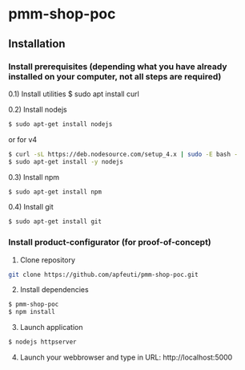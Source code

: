 # pmm-shop-poc

## Installation
### Install prerequisites (depending what you have already installed on your computer, not all steps are required)
0.1) Install utilities
$ sudo apt install curl

0.2) Install nodejs
```sh
$ sudo apt-get install nodejs
```
or for v4
```sh
$ curl -sL https://deb.nodesource.com/setup_4.x | sudo -E bash -
$ sudo apt-get install -y nodejs
```

0.3) Install npm
```sh
$ sudo apt-get install npm
```

0.4) Install git
```sh
$ sudo apt-get install git
```

### Install product-configurator (for proof-of-concept)
1) Clone repository
```sh
git clone https://github.com/apfeuti/pmm-shop-poc.git
```

2) Install dependencies
```sh
$ pmm-shop-poc
$ npm install
```

3) Launch application
```sh
$ nodejs httpserver
```

4) Launch your webbrowser and type in URL: http://localhost:5000
